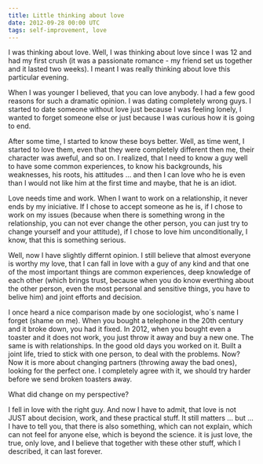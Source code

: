 ```yaml
---
title: Little thinking about love
date: 2012-09-28 00:00 UTC
tags: self-improvement, love
---
```


I was thinking about love. Well, I was thinking about love since I was 12 and had my first crush (it was a passionate romance - my friend set us together and it lasted two weeks).
I meant I was really thinking about love this particular evening.

When I was younger I believed, that you can love anybody. I had a few good reasons for such a dramatic opinion.
I was dating completely wrong guys. I started to date someone without love just because I was feeling lonely,
I wanted to forget someone else or just because I was curious how it is going to end.

After some time, I started to know these boys better. Well, as time went, I started to love them, even that they were completely different then me, their character was aweful, and so on.
I realized, that I need to know a guy well to have some common experiences, to know his backgrounds, his weaknesses, his roots, his attitudes …
and then I can love who he is even than I would not like him at the first time and maybe, that he is an idiot.

Love needs time and work. When I want to work on a relationship, it never ends by my iniciative.
If I chose to accept someone as he is, if I chose to work on my issues (because when there is something wrong in the relationship,
you can not ever change the other person, you can just try to change yourself and your attitude), if I chose to love him unconditionally, I know, that this is something serious.

Well, now I have slightly differnt opinion. I still believe that almost everyone is worthy my love,
that I can fall in love with a guy of any kind and that one of the most important things are common experiences,
deep knowledge of each other (which brings trust, because when you do know everthing about the other person,
even the most personal and sensitive things, you have to belive him) and joint efforts and decision.

I once heard a nice comparison made by one sociologist, who´s name I forget (shame on me).
When you bought a telephone in the 20th century and it broke down, you had it fixed. In 2012,
when you bought even a toaster and it does not work, you just throw it away and buy a new one.
The same is with relationships. In the good old days you worked on it. Built a joint life, tried to stick with one person, to deal with the problems.
Now? Now it is more about changing partners (throwing away the bad ones), looking for the perfect one.
I completely agree with it, we should try harder before we send broken toasters away.

What did change on my perspective?

I fell in love with the right guy. And now I have to admit, that love is not JUST about decision, work, and these practical stuff.
It still matters … but …  I have to tell you, that there is also something, which can not explain,
which can not feel for anyone else, which is beyond the science. it is just love, the true, only love,
and I believe that together with these other stuff, which I described, it can last forever.